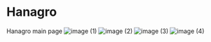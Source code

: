 # Hanagro
Hanagro main page
![image (1)](https://github.com/user-attachments/assets/83fa057e-d253-485d-9365-37287469963d)
![image (2)](https://github.com/user-attachments/assets/fe3f0215-4d80-4b04-b42d-3e93fee33d08)
![image (3)](https://github.com/user-attachments/assets/d208a08d-3a64-422b-b95a-ccade59cf951)
![image (4)](https://github.com/user-attachments/assets/2adc1e70-ec49-49e8-830f-cea2f9f69509)
